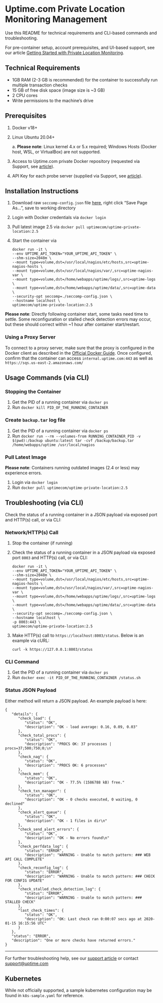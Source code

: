 # Uptime.com Private Location Monitoring Management

Use this README for technical requirements and CLI-based commands and troubleshooting.

For pre-container setup, account prerequisites, and UI-based support, see our article [Getting Started with Private Location Monitoring](https://support.uptime.com/hc/en-us/articles/360012622239-Getting-Started-with-Private-Location-Monitoring).


## Technical Requirements

- 1GB RAM (2-3 GB is recommended) for the container to successfully run multiple transaction checks
- 15 GB of free disk space (image size is ~3 GB)
- 2 CPU cores
- Write permissions to the machine’s drive

## Prerequisites

1. Docker v18+
2. Linux Ubuntu 20.04+

    a. **Please note**: Linux kernel 4.x or 5.x required; Windows Hosts (Docker host, WSL, or VirtualBox) are not supported.

3. Access to Uptime.com private Docker repository (requested via Support, see [article](https://support.uptime.com/hc/en-us/articles/360012622239-Getting-Started-with-Private-Location-Monitoring#prerequisites_account)).
4. API Key for each probe server (supplied via Support, see [article](https://support.uptime.com/hc/en-us/articles/360012622239-Getting-Started-with-Private-Location-Monitoring#prerequisites_pre_container)).

## Installation Instructions

1. Download raw `seccomp-config.json` file [here](https://raw.githubusercontent.com/uptime-com/uptime-private-location/master/seccomp-config.json), right click “Save Page As…”, save to working directory
2. Login with Docker credentials via `docker login`
3. Pull latest image 2.5 via `docker pull uptimecom/uptime-private-location:2.5`
4. Start the container via

	```
	docker run -it \
    --env UPTIME_API_TOKEN="YOUR_UPTIME_API_TOKEN" \
    --shm-size=2048m \
    --mount type=volume,dst=/usr/local/nagios/etc/hosts,src=uptime-nagios-hosts \
    --mount type=volume,dst=/usr/local/nagios/var/,src=uptime-nagios-var \
    --mount type=volume,dst=/home/webapps/uptime/logs/,src=uptime-logs \
    --mount type=volume,dst=/home/webapps/uptime/data/,src=uptime-data \
    --security-opt seccomp=./seccomp-config.json \
    --hostname localhost \
    uptimecom/uptime-private-location:2.5
	```

**Please note**: Directly following container start, some tasks need time to settle. Some reconfiguration or stalled check detection errors may occur, but these should correct within ~1 hour after container start/restart.

### Using a Proxy Server

To connect to a proxy server, make sure that the proxy is configured in the Docker client as described in the [Official Docker Guide](https://docs.docker.com/network/proxy/).
Once configured, confirm that the container can access `internal.uptime.com:443` as well as `https://sqs.us-east-2.amazonaws.com/`

## Usage Commands (via CLI)

### Stopping the Container

1. Get the PID of a running container via `docker ps`
2. Run `docker kill PID_OF_THE_RUNNING_CONTAINER`

### Create `backup.tar` log file

1. Get the PID of a running container via `docker ps`
2. Run `docker run --rm --volumes-from RUNNING_CONTAINER_PID -v $(pwd):/backup ubuntu:latest tar -cvf /backup/backup.tar /home/webapps/uptime /usr/local/nagios`

### Pull Latest Image

**Please note**: Containers running outdated images (2.4 or less) may experience errors. 

1. Login via `docker login`
2. Run `docker pull uptimecom/uptime-private-location:2.5`

## Troubleshooting (via CLI)

Check the status of a running container in a JSON payload via exposed port and HTTP(s) call, or via CLI:

### Network/HTTP(s) Call

1. Stop the container (if running)
2. Check the status of a running container in a JSON payload via exposed port `8003` and HTTP(s) call, or via CLI:

	```
	docker run -it \
    --env UPTIME_API_TOKEN="YOUR_UPTIME_API_TOKEN" \
    --shm-size=2048m \
    --mount type=volume,dst=/usr/local/nagios/etc/hosts,src=uptime-nagios-hosts \
    --mount type=volume,dst=/usr/local/nagios/var/,src=uptime-nagios-var \
    --mount type=volume,dst=/home/webapps/uptime/logs/,src=uptime-logs \
    --mount type=volume,dst=/home/webapps/uptime/data/,src=uptime-data \
    --security-opt seccomp=./seccomp-config.json \
    --hostname localhost \
    -p 8003:443 \
    uptimecom/uptime-private-location:2.5
	```
3. Make HTTP(s) call to `https://localhost:8003/status`. Below is an example via cURL:

	```
	curl -k https://127.0.0.1:8003/status
	```

### CLI Command

1. Get the PID of a running container via `docker ps`
2. Run `docker exec -it PID_OF_THE_RUNNING_CONTAINER /status.sh`

### Status JSON Payload

Either method will return a JSON payload. An example payload is here:

	{
	   "details": {
	      "check_load": {
	         "status": "OK",
	         "description": "OK - load average: 0.16, 0.09, 0.03"
	      },
	      "check_total_procs": {
	         "status": "OK",
	         "description": "PROCS OK: 37 processes | procs=37;500;750;0;\n"
	      },
	      "check_nag": {
	         "status": "OK",
	         "description": "PROCS OK: 6 processes"
	      },
	      "check_mem": {
	         "status": "OK",
	         "description": "OK - 77.5% (1586788 kB) free."
	      },
	      "check_txn_manager": {
	         "status": "OK",
	         "description": "OK - 0 checks executed, 0 waiting, 0 declined"
	      },
	      "check_alert_queue": {
	         "status": "OK",
	         "description": "OK - 1 files in dir\n"
	      },
	      "check_send_alert_errors": {
	         "status": "OK",
	         "description": "OK - No errors found\n"
	      },
	      "check_perfdata_log": {
	         "status": "ERROR",
	         "description": "WARNING - Unable to match pattern: ### WEB API CALL COMPLETE"
	      },
	      "check_reconfig_log": {
	         "status": "ERROR",
	         "description": "WARNING - Unable to match pattern: ### CHECK FOR CONFIG UPDATE"
	      },
	      "check_stalled_check_detection_log": {
	         "status": "ERROR",
	         "description": "WARNING - Unable to match pattern: ### STALLED CHECK"
	      },
	      "last_check_times": {
	         "status": "OK",
	         "description": "OK: Last check ran 0:00:07 secs ago at 2020-01-15 16:15:56 UTC"
	      }
	   },
	   "status": "ERROR",
	   "description": "One or more checks have returned errors."
	}

---

For further troubleshooting help, see our [support article](https://support.uptime.com/hc/en-us/articles/360012622239-Getting-Started-with-Private-Location-Monitoring) or contact <support@uptime.com>


## Kubernetes

While not officially supported, a sample kubernetes configuration may be found
in `k8s-sample.yaml` for reference.
